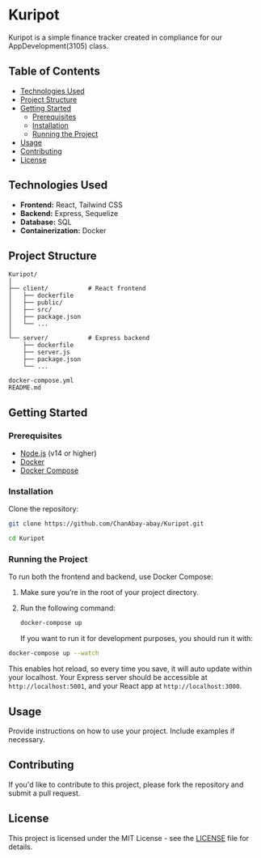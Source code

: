 # Kuripot

Kuripot is a simple finance tracker created in compliance for our AppDevelopment(3105) class.

## Table of Contents

- [Technologies Used](#technologies-used)
- [Project Structure](#project-structure)
- [Getting Started](#getting-started)
  - [Prerequisites](#prerequisites)
  - [Installation](#installation)
  - [Running the Project](#running-the-project)
- [Usage](#usage)
- [Contributing](#contributing)
- [License](#license)

## Technologies Used

- **Frontend:** React, Tailwind CSS
- **Backend:** Express, Sequelize
- **Database:** SQL
- **Containerization:** Docker

## Project Structure

```
Kuripot/
│
├── client/           # React frontend
│   ├── dockerfile
│   ├── public/
│   ├── src/
│   ├── package.json
│   └── ...
│
└── server/           # Express backend
    ├── dockerfile
    ├── server.js
    ├── package.json
    └── ...

docker-compose.yml
README.md
```

## Getting Started

### Prerequisites

- [Node.js](https://nodejs.org/) (v14 or higher)
- [Docker](https://www.docker.com/get-started)
- [Docker Compose](https://docs.docker.com/compose/)

### Installation

Clone the repository:

```bash
git clone https://github.com/ChanAbay-abay/Kuripot.git
```

```bash
cd Kuripot
```

### Running the Project

To run both the frontend and backend, use Docker Compose:

1. Make sure you’re in the root of your project directory.
2. Run the following command:

   ```bash
   docker-compose up
   ```

   If you want to run it for development purposes, you should run it with:

```bash
docker-compose up --watch
```

This enables hot reload, so every time you save, it will auto update within your localhost.
Your Express server should be accessible at `http://localhost:5001`, and your React app at `http://localhost:3000`.

## Usage

Provide instructions on how to use your project. Include examples if necessary.

## Contributing

If you'd like to contribute to this project, please fork the repository and submit a pull request.

## License

This project is licensed under the MIT License - see the [LICENSE](LICENSE) file for details.
